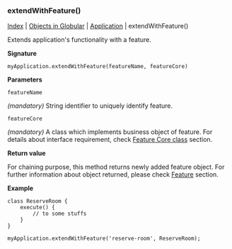 ### extendWithFeature()

[Index](/docs/README.md) | [Objects in Globular](/docs/objects/README.md) | [Application](/docs/objects/application/README.md) | extendWithFeature()

Extends application's functionality with a feature.

**Signature**

    myApplication.extendWithFeature(featureName, featureCore)
    
**Parameters**

`featureName`

*(mandatory)* String identifier to uniquely identify feature.

`featureCore`

*(mandatory)* A class which implements business object of feature. For details about interface requirement, check [Feature Core class](/docs/interface/feature-core/README.md) section.

**Return value**

For chaining purpose, this method returns newly added feature object. For further information about object returned, please check [Feature](/docs/objects/feature/README.md) section.

**Example**

    class ReserveRoom {
        execute() {
            // to some stuffs
        }
    }
    
    myApplication.extendWithFeature('reserve-room', ReserveRoom);
